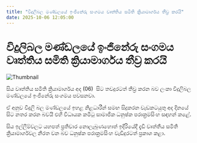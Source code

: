 ```yaml
---
title: "විදුලිබල මණ්ඩලයේ ඉංජිනේරු සංගමය වෘත්තිය සමිති ක්‍රියාමාර්ගය තීව්‍ර කරයි"
date: 2025-10-06 12:05:00
---
```


# විදුලිබල මණ්ඩලයේ ඉංජිනේරු සංගමය වෘත්තිය සමිති ක්‍රියාමාර්ගය තීව්‍ර කරයි

![Thumbnail](https://helakuru.sgp1.cdn.digitaloceanspaces.com/esana/images/lib/ceb-office[1].jpg)

සිය වෘත්තිය සමිති ක්‍රියාමාර්ගය අද (06)  සිට තවදුරටත් තීව්‍ර කරන බව ලංකා විදුලිබල මණ්ඩලයේ ඉංජිනේරු සංගමය පවසනවා.

ඒ අනුව විදුලි බල මණ්ඩලයේ ඉහළ නිළධාරීන් සමඟ සිදුකරන වැඩකටයුතු අද දිනයේ සිට නතර කරන බවයි එහි විධායක කමිටු සාමාජික ධනුෂ්ක පරාක්‍රමසිංහ සඳහන් කළේ.

සිය ඉල්ලීම්වලට යහපත් ප්‍රතිචාර නොලැබුණහොත් ඉදිරියේදී දැඩි වෘත්තීය සමිති ක්‍රියාමාර්ගවල නිරත වන බව ධනුෂ්ක පරාක්‍රමසිංහ වැඩිදුරටත් ප්‍රකාශ කළා.

